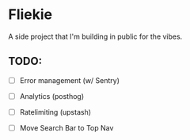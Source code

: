# Fliekie

A side project that I'm building in public for the vibes.

## TODO:

- [ ] Error management (w/ Sentry)
- [ ] Analytics (posthog)
- [ ] Ratelimiting (upstash)

- [ ] Move Search Bar to Top Nav
